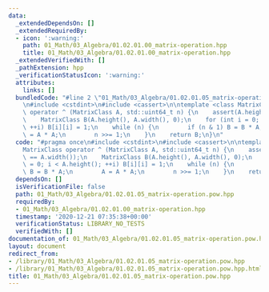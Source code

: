 ```yaml
---
data:
  _extendedDependsOn: []
  _extendedRequiredBy:
  - icon: ':warning:'
    path: 01_Math/03_Algebra/01.02.01.00_matrix-operation.hpp
    title: 01_Math/03_Algebra/01.02.01.00_matrix-operation.hpp
  _extendedVerifiedWith: []
  _pathExtension: hpp
  _verificationStatusIcon: ':warning:'
  attributes:
    links: []
  bundledCode: "#line 2 \"01_Math/03_Algebra/01.02.01.05_matrix-operation.pow.hpp\"\
    \n#include <cstdint>\n#include <cassert>\n\ntemplate <class MatrixClass>\nMatrixClass\
    \ operator ^ (MatrixClass A, std::uint64_t n) {\n    assert(A.height() == A.width());\n\
    \    MatrixClass B(A.height(), A.width(), 0);\n    for (int i = 0; i < A.height();\
    \ ++i) B[i][i] = 1;\n    while (n) {\n        if (n & 1) B = B * A;\n        A\
    \ = A * A;\n        n >>= 1;\n    }\n    return B;\n}\n"
  code: "#pragma once\n#include <cstdint>\n#include <cassert>\n\ntemplate <class MatrixClass>\n\
    MatrixClass operator ^ (MatrixClass A, std::uint64_t n) {\n    assert(A.height()\
    \ == A.width());\n    MatrixClass B(A.height(), A.width(), 0);\n    for (int i\
    \ = 0; i < A.height(); ++i) B[i][i] = 1;\n    while (n) {\n        if (n & 1)\
    \ B = B * A;\n        A = A * A;\n        n >>= 1;\n    }\n    return B;\n}"
  dependsOn: []
  isVerificationFile: false
  path: 01_Math/03_Algebra/01.02.01.05_matrix-operation.pow.hpp
  requiredBy:
  - 01_Math/03_Algebra/01.02.01.00_matrix-operation.hpp
  timestamp: '2020-12-21 07:35:38+00:00'
  verificationStatus: LIBRARY_NO_TESTS
  verifiedWith: []
documentation_of: 01_Math/03_Algebra/01.02.01.05_matrix-operation.pow.hpp
layout: document
redirect_from:
- /library/01_Math/03_Algebra/01.02.01.05_matrix-operation.pow.hpp
- /library/01_Math/03_Algebra/01.02.01.05_matrix-operation.pow.hpp.html
title: 01_Math/03_Algebra/01.02.01.05_matrix-operation.pow.hpp
---
```

